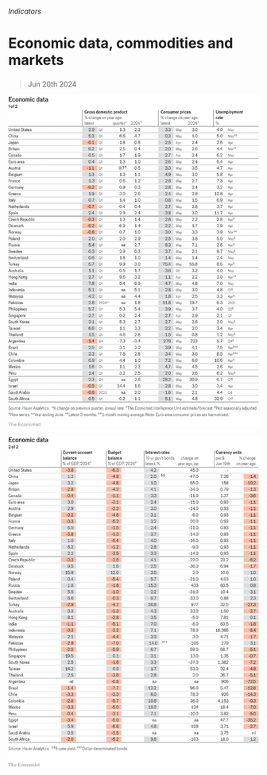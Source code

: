 ###### Indicators

# Economic data, commodities and markets 

#####  

> Jun 20th 2024 

![image](images/20240622_INT101.png) 


![image](images/20240622_INT102.png) 


